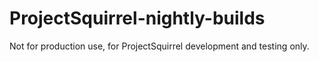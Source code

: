 # ProjectSquirrel-nightly-builds
Not for production use, for ProjectSquirrel development and testing only.
